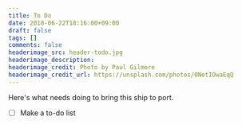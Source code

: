 ```yaml
---
title: To Do
date: 2018-06-22T18:16:00+09:00
draft: false
tags: []
comments: false
headerimage_src: header-todo.jpg
headerimage_description:
headerimage_credit: Photo by Paul Gilmore
headerimage_credit_url: https://unsplash.com/photos/0NetIOwaEqQ
---
```


Here's what needs doing to bring this ship to port.
<!--more-->

- [ ] Make a to-do list
